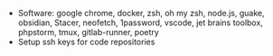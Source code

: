 - Software: google chrome, docker, zsh, oh my zsh, node.js, guake, obsidian, Stacer, neofetch, 1password, vscode, jet brains toolbox, phpstorm, tmux, gitlab-runner, poetry
- Setup ssh keys for code repositories
